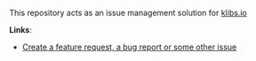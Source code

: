This repository acts as an issue management solution for [klibs.io](https://klibs.io)

**Links**:

* [Create a feature request, a bug report or some other issue](https://github.com/klibs-io/issue-management/issues/new/choose)
